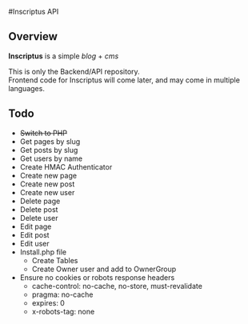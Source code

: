 #Inscriptus API

## Overview

**Inscriptus** is a simple _blog_ + _cms_

This is only the Backend/API repository.  
Frontend code for Inscriptus will come later, and may come in multiple languages.  

## Todo

* ~~Switch to PHP~~
* Get pages by slug
* Get posts by slug
* Get users by name
* Create HMAC Authenticator
* Create new page
* Create new post
* Create new user
* Delete page
* Delete post
* Delete user
* Edit page
* Edit post
* Edit user
* Install.php file
    * Create Tables
    * Create Owner user and add to OwnerGroup
* Ensure no cookies or robots response headers
    * cache-control: no-cache, no-store, must-revalidate
    * pragma: no-cache
    * expires: 0
    * x-robots-tag: none

